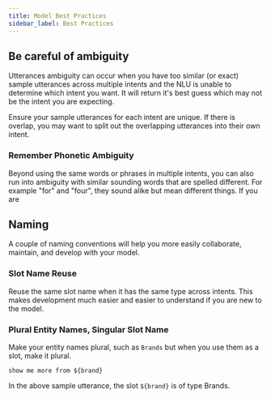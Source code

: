 ```yaml
---
title: Model Best Practices
sidebar_label: Best Practices
---
```


## Be careful of ambiguity

Utterances ambiguity can occur when you have too similar (or exact) sample utterances across multiple intents and the NLU is unable to determine which intent you want.  It will return it's best guess which may not be the intent you are expecting.

Ensure your sample utterances for each intent are unique.  If there is overlap, you may want to split out the overlapping utterances into their own intent.


### Remember Phonetic Ambiguity

Beyond using the same words or phrases in multiple intents, you can also run into ambiguity with similar sounding words that are spelled different.  For example "for" and "four", they sound alike but mean different things.  If you are 


## Naming

A couple of naming conventions will help you more easily collaborate, maintain, and develop with your model.

### Slot Name Reuse

Reuse the same slot name when it has the same type across intents.  This makes development much easier and easier to understand if you are new to the model.  

### Plural Entity Names, Singular Slot Name

Make your entity names plural, such as `Brands` but when you use them as a slot, make it plural.

```
show me more from ${brand}
```

In the above sample utterance, the slot `${brand}` is of type Brands.